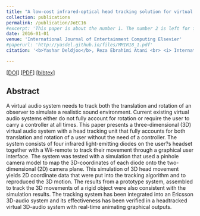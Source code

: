```yaml
---
title: "A low-cost infrared-optical head tracking solution for virtual 3D audio environment using the Nintendo Wii-remote"
collection: publications
permalink: /publication/JoEC16
#excerpt: 'This paper is about the number 1. The number 2 is left for future work.'
date: 2016-01-01
venue: 'International Journal of Entertainment Computing Elsevier'
#paperurl: 'http://yasdel.github.io/files/MMIR18_1.pdf'
citation: '<b>Yashar Deldjoo</b>, Reza Ebrahimi Atani <br> <i> International Journal on Entertainment Computing 2016 </i>.'

---
```


[[DOI]](https://www.sciencedirect.com/science/article/pii/S1875952115000270) [[PDF]](https://www.researchgate.net/profile/Reza_Ebrahimi_Atani/publication/284119646_A_Low-Cost_Infrared-Optical_Head_Tracking_Solution_for_Virtual_3D_Audio_Environment_Using_the_Nintendo_Wii-Remote/links/59d77be5aca27213dfa51eb9/A-Low-Cost-Infrared-Optical-Head-Tracking-Solution-for-Virtual-3D-Audio-Environment-Using-the-Nintendo-Wii-Remote.pdf?_sg%5B0%5D=YZ4ySOk_g1xKdpw_l8ETklldRJH5ujE-Emyk8LFUn4polSEAU-7wpkBrcOT2hVRHYBmqkXvG1N2wBlHBBE5uJQ.QwhOZsHHTJlzSYS4oOs1-CsbF-XOBr6WcMIpsWXnukLJg5Tw2G8d7SL27IEQe9nSSjgQlB3cD-vYHfVMuYrp5w&_sg%5B1%5D=6uFw2z05xD_LOTazfA0wF1QnGYTmIp1QjdJEN1HeShXKtt4MRQOlf4M_Ldojp3zPWYoR25up3jS1yzhHYANipKPhOz9dMpKmVCp1iZYpw7xC.QwhOZsHHTJlzSYS4oOs1-CsbF-XOBr6WcMIpsWXnukLJg5Tw2G8d7SL27IEQe9nSSjgQlB3cD-vYHfVMuYrp5w&_iepl=)  [[bibtex]](https://github.com/yasdel/yasdel.github.io/tree/master/_publications/JoEC16.bib)


## Abstract

A virtual audio system needs to track both the translation and rotation of an observer to simulate a realistic sound environment. Current existing virtual audio systems either do not fully account for rotation or require the user to carry a controller at all times. This paper presents a three-dimensional (3D) virtual audio system with a head tracking unit that fully accounts for both translation and rotation of a user without the need of a controller. The system consists of four infrared light-emitting diodes on the user?s headset together with a Wii-remote to track their movement through a graphical user interface. The system was tested with a simulation that used a pinhole camera model to map the 3D-coordinates of each diode onto the two-dimensional (2D) camera plane. This simulation of 3D head movement yields 2D coordinate data that were put into the tracking algorithm and to reproduced the 3D motion. The results from a prototype system, assembled to track the 3D movements of a rigid object were also consistent with the simulation results. The tracking system has been integrated into an Ericsson 3D-audio system and its effectiveness has been verified in a headtracked virtual 3D-audio system with real-time animating graphical outputs.
